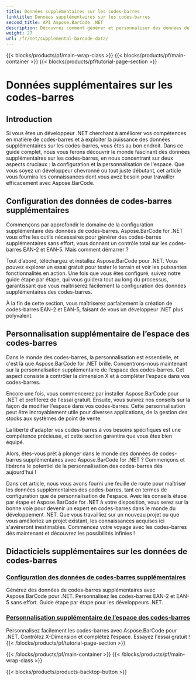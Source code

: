 ```yaml
---
title: Données supplémentaires sur les codes-barres
linktitle: Données supplémentaires sur les codes-barres
second_title: API Aspose.BarCode .NET
description: Découvrez comment générer et personnaliser des données de codes-barres supplémentaires à l'aide d'Aspose.BarCode for .NET grâce à nos didacticiels étape par étape. Améliorez vos compétences en matière de codes-barres dès aujourd'hui !
weight: 27
url: /fr/net/supplemental-barcode-data/
---
```


{{< blocks/products/pf/main-wrap-class >}}
{{< blocks/products/pf/main-container >}}
{{< blocks/products/pf/tutorial-page-section >}}

# Données supplémentaires sur les codes-barres


## Introduction

Si vous êtes un développeur .NET cherchant à améliorer vos compétences en matière de codes-barres et à exploiter la puissance des données supplémentaires sur les codes-barres, vous êtes au bon endroit. Dans ce guide complet, nous vous ferons découvrir le monde fascinant des données supplémentaires sur les codes-barres, en nous concentrant sur deux aspects cruciaux : la configuration et la personnalisation de l'espace. Que vous soyez un développeur chevronné ou tout juste débutant, cet article vous fournira les connaissances dont vous avez besoin pour travailler efficacement avec Aspose.BarCode.

## Configuration des données de codes-barres supplémentaires

Commençons par approfondir le domaine de la configuration supplémentaire des données de codes-barres. Aspose.BarCode for .NET vous offre les outils nécessaires pour générer des codes-barres supplémentaires sans effort, vous donnant un contrôle total sur les codes-barres EAN-2 et EAN-5. Mais comment démarrer ? 

Tout d’abord, téléchargez et installez Aspose.BarCode pour .NET. Vous pouvez explorer un essai gratuit pour tester le terrain et voir les puissantes fonctionnalités en action. Une fois que vous êtes configuré, suivez notre guide étape par étape, qui vous guidera tout au long du processus, garantissant que vous maîtriserez facilement la configuration des données supplémentaires des codes-barres.

À la fin de cette section, vous maîtriserez parfaitement la création de codes-barres EAN-2 et EAN-5, faisant de vous un développeur .NET plus polyvalent.

## Personnalisation supplémentaire de l’espace des codes-barres

Dans le monde des codes-barres, la personnalisation est essentielle, et c'est là que Aspose.BarCode for .NET brille. Concentrons-nous maintenant sur la personnalisation supplémentaire de l’espace des codes-barres. Cet aspect consiste à contrôler la dimension X et à compléter l'espace dans vos codes-barres.

Encore une fois, vous commencerez par installer Aspose.BarCode pour .NET et profiterez de l'essai gratuit. Ensuite, vous suivrez nos conseils sur la façon de modifier l'espace dans vos codes-barres. Cette personnalisation peut être incroyablement utile pour diverses applications, de la gestion des stocks aux systèmes de point de vente.

La liberté d'adapter vos codes-barres à vos besoins spécifiques est une compétence précieuse, et cette section garantira que vous êtes bien équipé.

Alors, êtes-vous prêt à plonger dans le monde des données de codes-barres supplémentaires avec Aspose.BarCode for .NET ? Commençons et libérons le potentiel de la personnalisation des codes-barres dès aujourd'hui !

Dans cet article, nous vous avons fourni une feuille de route pour maîtriser les données supplémentaires des codes-barres, tant en termes de configuration que de personnalisation de l'espace. Avec les conseils étape par étape et Aspose.BarCode for .NET à votre disposition, vous serez sur la bonne voie pour devenir un expert en codes-barres dans le monde du développement .NET. Que vous travailliez sur un nouveau projet ou que vous amélioriez un projet existant, les connaissances acquises ici s'avéreront inestimables. Commencez votre voyage avec les codes-barres dès maintenant et découvrez les possibilités infinies !

## Didacticiels supplémentaires sur les données de codes-barres
### [Configuration des données de codes-barres supplémentaires](./supplemental-barcode-data-configuration/)
Générez des données de codes-barres supplémentaires avec Aspose.BarCode pour .NET. Personnalisez les codes-barres EAN-2 et EAN-5 sans effort. Guide étape par étape pour les développeurs .NET.
### [Personnalisation supplémentaire de l’espace des codes-barres](./supplemental-barcode-space-customization/)
Personnalisez facilement les codes-barres avec Aspose.BarCode pour .NET. Contrôlez X-Dimension et complétez l’espace. Essayez l'essai gratuit !
{{< /blocks/products/pf/tutorial-page-section >}}

{{< /blocks/products/pf/main-container >}}
{{< /blocks/products/pf/main-wrap-class >}}

{{< blocks/products/products-backtop-button >}}
